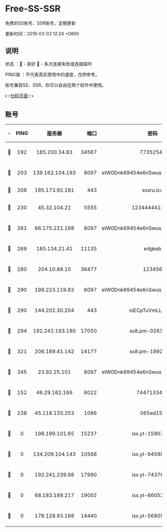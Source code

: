 # Free-SS-SSR

免费的SS账号、SSR账号，定期更新

更新时间：2019-03-03 12:24 +0800

## 说明

状态     ：🙂 - 良好 🙁 - 多次连接失败或连接超时

PING值   ：不代表真实使用中的速度，仅供参考。

账号兼容SS、SSR，你可以自由在两个软件中使用。

👉[扫码页面](https://liesauer.github.io/free-ss-ssr.github.io/)👈

## 账号

|-|PING|服务器|端口|密码|加密方式|区域|
|:----:|:----:|:-----:|-----:|:----:|:----:|:----:|
|🙂|192|185.200.34.83|34567|77352549|aes-256-cfb|US|
|🙂|203|139.162.104.193|8097|eIW0Dnk69454e6nSwuspv9DmS201tQ0D|aes-256-cfb|JP|
|🙂|208|185.173.92.181|443|sssru.icu|rc4-md5|RU|
|🙂|230|45.32.104.21|5555|1234444411111|aes-256-cfb|SG|
|🙂|261|66.175.221.168|8097|eIW0Dnk69454e6nSwuspv9DmS201tQ0D|aes-256-cfb|US|
|🙂|269|185.134.21.41|11135|edgkeb|aes-256-cfb|GB|
|🙂|280|204.10.89.10|36477|123456|aes-256-cfb|US|
|🙂|290|199.223.119.83|8097|eIW0Dnk69454e6nSwuspv9DmS201tQ0D|aes-256-cfb|US|
|🙂|290|144.202.30.204|443|oiECpTuVmLLxk4Ts|aes-256-cfb|US|
|🙂|294|192.241.193.180|17050|ss8.pm-02632240|aes-256-cfb|US|
|🙂|321|206.189.41.142|14177|ss8.pm-19928527|aes-256-cfb|SG|
|🙂|345|23.92.25.101|8097|eIW0Dnk69454e6nSwuspv9DmS201tQ0D|aes-256-cfb|US|
|🙂|152|46.29.162.169|8022|7447133485|aes-256-cfb|RU|
|🙂|238|45.118.133.253|1086|065ed15a|aes-256-cfb|SG|
|🙁|0|198.199.101.65|15237|isx.yt-15907759|aes-256-cfb|US|
|🙁|0|134.209.104.143|10568|isx.yt-94598506|aes-256-cfb|SG|
|🙁|0|192.241.239.98|17990|isx.yt-74376721|aes-256-cfb|US|
|🙁|0|68.183.189.217|19002|isx.yt-66052307|aes-256-cfb|SG|
|🙁|0|178.128.93.168|14440|isx.yt-56809452|aes-256-cfb|SG|
